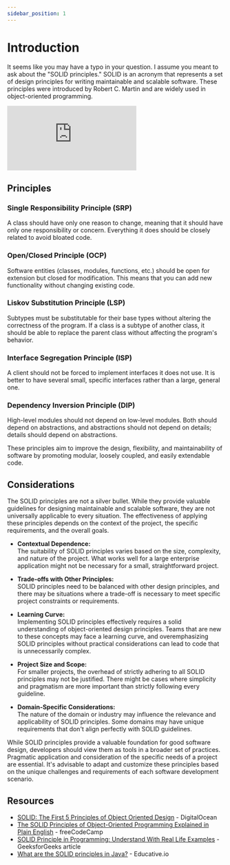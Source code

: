 ```yaml
---
sidebar_position: 1
---
```


# Introduction

It seems like you may have a typo in your question. I assume you meant to ask about the "SOLID principles." SOLID is an acronym that represents a set of design principles for writing maintainable and scalable software. These principles were introduced by Robert C. Martin and are widely used in object-oriented programming.

<iframe style={{
  width: "100%",
  height: "500px",
  maxWeight: "960px"
}} src="https://www.youtube.com/embed/kF7rQmSRlq0" title="SOLID Principles: Do You Really Understand Them?" frameborder="0" allow="accelerometer; clipboard-write; encrypted-media; gyroscope; picture-in-picture; web-share" allowfullscreen></iframe>

## Principles

### Single Responsibility Principle (SRP)

A class should have only one reason to change, meaning that it should have only one responsibility or concern. Everything it does should be closely related to avoid bloated code.

### Open/Closed Principle (OCP)

Software entities (classes, modules, functions, etc.) should be open for extension but closed for modification. This means that you can add new functionality without changing existing code.

### Liskov Substitution Principle (LSP)

Subtypes must be substitutable for their base types without altering the correctness of the program. If a class is a subtype of another class, it should be able to replace the parent class without affecting the program's behavior.

### Interface Segregation Principle (ISP)

A client should not be forced to implement interfaces it does not use. It is better to have several small, specific interfaces rather than a large, general one.

### Dependency Inversion Principle (DIP)

High-level modules should not depend on low-level modules. Both should depend on abstractions, and abstractions should not depend on details; details should depend on abstractions.

These principles aim to improve the design, flexibility, and maintainability of software by promoting modular, loosely coupled, and easily extendable code.

## Considerations

The SOLID principles are not a silver bullet. While they provide valuable guidelines for designing maintainable and scalable software, they are not universally applicable to every situation.
The effectiveness of applying these principles depends on the context of the project, the specific requirements, and the overall goals.

- **Contextual Dependence:**\
  The suitability of SOLID principles varies based on the size, complexity, and nature of the project. What works well for a large enterprise application might not be necessary for a small, straightforward project.

- **Trade-offs with Other Principles:**\
  SOLID principles need to be balanced with other design principles, and there may be situations where a trade-off is necessary to meet specific project constraints or requirements.

- **Learning Curve:**\
  Implementing SOLID principles effectively requires a solid understanding of object-oriented design principles. Teams that are new to these concepts may face a learning curve, and overemphasizing SOLID principles without practical considerations can lead to code that is unnecessarily complex.

- **Project Size and Scope:**\
  For smaller projects, the overhead of strictly adhering to all SOLID principles may not be justified. There might be cases where simplicity and pragmatism are more important than strictly following every guideline.

- **Domain-Specific Considerations:**\
  The nature of the domain or industry may influence the relevance and applicability of SOLID principles. Some domains may have unique requirements that don't align perfectly with SOLID guidelines.

While SOLID principles provide a valuable foundation for good software design, developers should view them as tools in a broader set of practices. Pragmatic application and consideration of the specific needs of a project are essential. It's advisable to adapt and customize these principles based on the unique challenges and requirements of each software development scenario.

## Resources

- [SOLID: The First 5 Principles of Object Oriented Design](https://www.digitalocean.com/community/conceptual-articles/s-o-l-i-d-the-first-five-principles-of-object-oriented-design) - DigitalOcean
- [The SOLID Principles of Object-Oriented Programming Explained in Plain English](https://www.freecodecamp.org/news/solid-principles-explained-in-plain-english/) - freeCodeCamp
- [SOLID Principle in Programming: Understand With Real Life Examples](https://www.geeksforgeeks.org/solid-principle-in-programming-understand-with-real-life-examples/) - GeeksforGeeks article
- [What are the SOLID principles in Java?](https://www.educative.io/answers/what-are-the-solid-principles-in-java) - Educative.io
